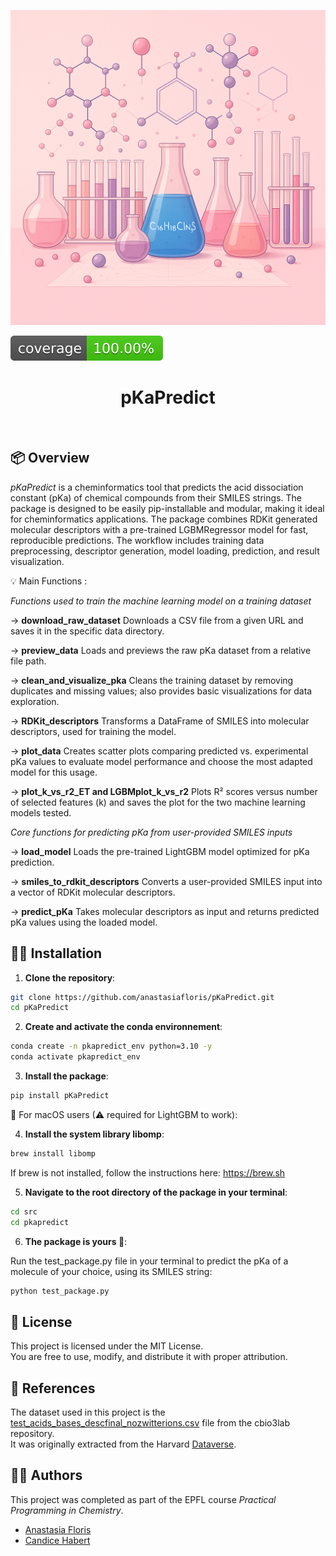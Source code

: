 ![Project Logo](assets/banner.png)

![Coverage Status](assets/coverage-badge.svg)

<h1 align="center">
pKaPredict
</h1>

<br>




## 📦 Overview

*pKaPredict* is a cheminformatics tool that predicts the acid dissociation constant (pKa) of chemical compounds from their SMILES strings.  The package is designed to be easily pip-installable and modular, making it ideal for cheminformatics applications. The package combines RDKit generated molecular descriptors with a pre-trained LGBMRegressor model for fast, reproducible predictions. The workflow includes training data preprocessing, descriptor generation, model loading, prediction, and result visualization.

💡 Main Functions :

*Functions used to train the machine learning model on a training dataset*

→ **download_raw_dataset**
Downloads a CSV file from a given URL and saves it in the specific data directory.

→ **preview_data**
Loads and previews the raw pKa dataset from a relative file path.

→ **clean_and_visualize_pka**
Cleans the training dataset by removing duplicates and missing values; also provides basic visualizations for data exploration.

→ **RDKit_descriptors**
Transforms a DataFrame of SMILES into molecular descriptors, used for training the model.
    
→ **plot_data**
Creates scatter plots comparing predicted vs. experimental pKa values to evaluate model performance and choose the most adapted model for this usage.

→ **plot_k_vs_r2_ET and LGBMplot_k_vs_r2**
Plots R² scores versus number of selected features (k) and saves the plot for the two machine learning models tested.

*Core functions for predicting pKa from user-provided SMILES inputs*

→ **load_model**
Loads the pre-trained LightGBM model optimized for pKa prediction.

→ **smiles_to_rdkit_descriptors**
Converts a user-provided SMILES input into a vector of RDKit molecular descriptors.

→ **predict_pKa**
Takes molecular descriptors as input and returns predicted pKa values using the loaded model.


## 👩‍💻 Installation

1. **Clone the repository**:

```bash
git clone https://github.com/anastasiafloris/pKaPredict.git
cd pKaPredict
```
2. **Create and activate the conda environnement**:
```bash
conda create -n pkapredict_env python=3.10 -y
conda activate pkapredict_env
```
3. **Install the package**:
```bash 
pip install pKaPredict
```

🍏 For macOS users (⚠ required for LightGBM to work):

4. **Install the system library libomp**:
```bash
brew install libomp
```
If brew is not installed, follow the instructions here: https://brew.sh

5. **Navigate to the root directory of the package in your terminal**:
```bash
cd src
cd pkapredict
```
6. **The package is yours 🎁**:

Run the test_package.py file in your terminal to predict the pKa of a molecule of your choice, using its SMILES string:
```bash
python test_package.py
```

## 🪪 License 

This project is licensed under the MIT License.  
You are free to use, modify, and distribute it with proper attribution.


## 📗 References

The dataset used in this project is the [test_acids_bases_descfinal_nozwitterions.csv](https://github.com/cbio3lab/pKa/blob/main/Data/test_acids_bases_descfinal_nozwitterions.csv) file from the cbio3lab repository.  
It was originally extracted from the Harvard [Dataverse](https://dataverse.harvard.edu/dataset.xhtml?persistentId=doi:10.7910/DVN/6A67L9).

## 👯‍♀️ Authors

This project was completed as part of the EPFL course *Practical Programming in Chemistry*.
- [Anastasia Floris](https://github.com/anastasiafloris)  
- [Candice Habert](https://github.com/candicehbt)